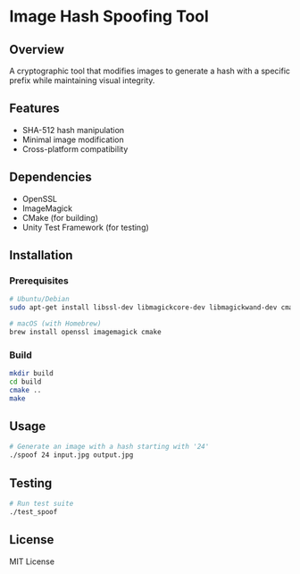 # Image Hash Spoofing Tool

## Overview
A cryptographic tool that modifies images to generate a hash with a specific prefix while maintaining visual integrity.

## Features
- SHA-512 hash manipulation
- Minimal image modification
- Cross-platform compatibility

## Dependencies
- OpenSSL
- ImageMagick
- CMake (for building)
- Unity Test Framework (for testing)

## Installation

### Prerequisites
```bash
# Ubuntu/Debian
sudo apt-get install libssl-dev libmagickcore-dev libmagickwand-dev cmake

# macOS (with Homebrew)
brew install openssl imagemagick cmake
```

### Build
```bash
mkdir build
cd build
cmake ..
make
```

## Usage
```bash
# Generate an image with a hash starting with '24'
./spoof 24 input.jpg output.jpg
```

## Testing
```bash
# Run test suite
./test_spoof
```

## License
MIT License